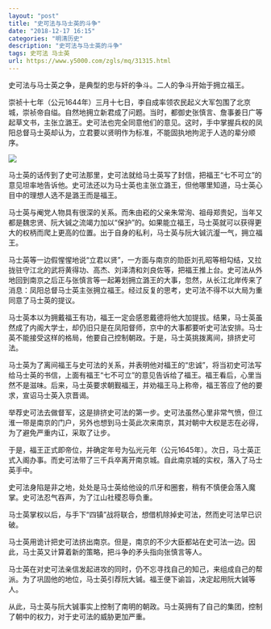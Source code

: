 ```yaml
---
layout: "post"
title: "史可法与马士英的斗争"
date: "2018-12-17 16:15"
categories: "明清历史"
description: "史可法与马士英的斗争"
tags: 史可法 马士英
url: https://www.y5000.com/zgls/mq/31315.html
---
```






史可法与马士英之争，是典型的忠与奸的争斗。二人的争斗开始于拥立福王。

崇祯十七年（公元1644年）三月十七日，李自成率领农民起义大军包围了北京城，崇祯帝自缢。自然地拥立新君成了问题。当时，都御史张慎言、詹事姜日广等起草文书，主张立潞王。史可法也完全同意他们的意见。这时，手中掌握兵权的凤阳总督马士英却认为，立君要以贤明作为标准，不能固执地拘泥于人选的辈分顺序。

![](https://img.y5000.com/uploads/allimg/180706/8-1PF6104405932.jpg)

马士英的话传到了史可法那里，史可法就给马士英写了封信，把福王“七不可立”的意见坦率地告诉他。史可法还以为马士英也主张立潞王，但他哪里知道，马士英心目中的理想人选不是潞王而是福王。

马士英与阉党人物具有很深的关系。而朱由崧的父亲朱常洵、祖母郑贵妃，当年又都是魏忠贤、阮大铖之流竭力加以“保护”的。如果能立福王，马士英就可以获得更大的权柄而爬上更高的位置。出于自身的私利，马士英与阮大铖沆瀣一气，拥立福王。

马士英等一边假惺惺地说“立君以贤”，一方面与南京的勋臣刘孔昭等相勾结，又拉拢驻守江北的武将黄得功、高杰、刘泽清和刘良佐等，把福王推上台。史可法从外地回到南京之后正与张慎言等一起筹划拥立潞王的大事，忽然，从长江北岸传来了消息：凤阳总督马士英主张拥立福王。经过反复的思考，史可法不得不以大局为重同意了马士英的提议。

马士英本以为拥戴福王有功，福王一定会感恩戴德将他大加提拔。结果，马士英虽然成了内阁大学士，却仍旧只是在凤阳督师，京中的大事都要听史可法安排。马士英不能接受这样的格局，他要自己控制朝政。于是，马士英挑拨离间，排挤史可法。

马士英为了离间福王与史可法的关系，并表明他对福王的“忠诚”，将当初史可法写给马士英的书信，上面有福王“七不可立”的意见告诉给了福王。福王看后，心里当然不是滋味。后来，马士英要求朝觐福王，并劝福王马上称帝，福王答应了他的要求，宣诏马士英入京晋谒。

举荐史可法去做督军，这是排挤史可法的第一步。史可法虽然心里非常气愤，但江淮一带是南京的门户，另外也想到马士英此次来南京，其对朝中大权是志在必得，为了避免严重内讧，采取了让步。

于是，福王正式即帝位，并确定年号为弘光元年（公元1645年）。次日，马士英正式入阁办事。而史可法带了三千兵卒离开南京城。自此南京城的实权，落入了马士英手中。

史可法身陷是非之地，处处是马士英给他设的爪牙和圈套，稍有不慎便会落入魔掌。史可法忍气吞声，为了江山社稷忍辱负重。

马士英掌权以后，与手下“四镇”战将联合，想借机除掉史可法，然而史可法早已识破。

马士英用诡计把史可法挤出南京。但是，南京的不少大臣都站在史可法一边。因此，马士英又计算着新的策略，把斗争的矛头指向张慎言等人。

马士英在对史可法亲信发起进攻的同时，仍不忘寻找自己的知己，来组成自己的帮派。为了巩固他的地位，马士英引荐阮大铖。福王便下谕旨，决定起用阮大铖等人。

从此，马士英与阮大铖事实上控制了南明的朝政。马士英拥有了自己的集团，控制了朝中的权力，对于史可法的威胁更加严重。
